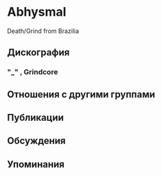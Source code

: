 # Abhysmal

Death/Grind from Brazilia

## Дискография

### "_" , Grindcore




## Отношения с другими группами


## Публикации


## Обсуждения


## Упоминания

